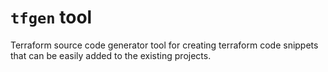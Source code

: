 # `tfgen` tool

Terraform source code generator tool for creating terraform code snippets that
can be easily added to the existing projects.